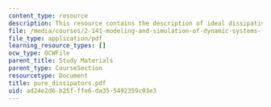 ```yaml
---
content_type: resource
description: This resource contains the description of ideal dissipative elements.
file: /media/courses/2-141-modeling-and-simulation-of-dynamic-systems-fall-2006/ad24e2d6b25fffe6da355492359c03e3_pure_dissipators.pdf
file_type: application/pdf
learning_resource_types: []
ocw_type: OCWFile
parent_title: Study Materials
parent_type: CourseSection
resourcetype: Document
title: pure_dissipators.pdf
uid: ad24e2d6-b25f-ffe6-da35-5492359c03e3
---
```

